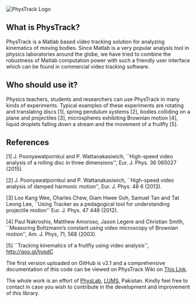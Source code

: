 ![PhysTrack Logo](http://i.imgur.com/fuiAoR3.png)

## What is PhysTrack?

PhysTrack is a Matlab based video tracking solution for analyzing kinematics of moving bodies. Since Matlab is a very popular analysis tool in physics laboratories around the globe, we have tried to combine the robustness of Matlab computation power with such a friendly user interface which can be found in commercial video tracking software.

## Who should use it?

Physics teachers, students and researchers can use PhysTrack in many kinds of experiments. Typical examples of these experiments are rotating and translating discs [1], spring pendulum systems [2], bodies colliding on a plane and projectiles [3], microspheres exhibiting Brownian motion [4], liquid droplets falling down a stream and the movement of a fruitfly [5].

## References

[1] J. Poonyawatpornkul and P. Wattanakasiwich, ``High-speed video analysis of a rolling disc in three dimensions'', Eur. J. Phys. 36 065027 (2015).

[2] J. Poonyawatpornkul and P. Wattanakasiwich, ``High-speed video analysis of damped harmonic motion'', Eur. J. Phys. 48 6 (2013).

[3] Loo Kang Wee, Charles Chew, Giam Hwee Goh, Samuel Tan and Tat Leong Lee, ``Using Tracker as a pedagogical tool for understanding projectile motion'' Eur. J. Phys. 47 448 (2012).

[4] Paul Nakroshis, Matthew Amoroso, Jason Legere and Christian Smith, ``Measuring Boltzmann’s constant using video microscopy of Brownian motion'', Am. J. Phys, 71, 568 (2003).

[5] ``Tracking kinematics of a fruitfly using video analysis'', http://goo.gl/ljypdC

The first version uploaded on GitHub is v2.1 and a comprehensive documentation of this code can be viewed on PhysTrack Wiki on <a href="https://github.com/umartechboy/PhysTrack/wiki">This Link</a>. 

The whole work is an effort of <a href="http://physlab.org/">PhysLab</a>, <a href="https://lums.edu.pk/">LUMS</a>, Pakistan. Kindly feel free to contact in case you wish to contribute in the development and improvement of this library.
